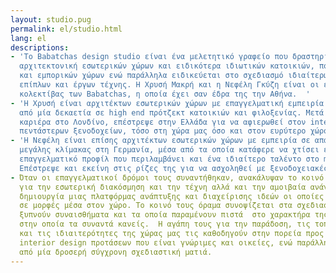 ```yaml
---
layout: studio.pug
permalink: el/studio.html
lang: el
descriptions:
- 'Το Babatchas design studio είναι ένα μελετητικό γραφείο που δραστηριοποιείται στην
  αρχιτεκτονική εσωτερικών χώρων και ειδικότερα ιδιωτικών κατοικιών, πολυτελών καταλυμάτων
  και εμπορικών χώρων ενώ παράλληλα ειδικεύεται στο σχεδιασμό ιδιαίτερων αντικειμένων,
  επίπλων και έργων τέχνης. Η Χρυσή Μακρή και η Νεφέλη Γκύζη είναι οι επικεφαλής της
  κολεκτίβας των Babatchas, η οποία έχει σαν έδρα της την Αθήνα.  '
- 'Η Χρυσή είναι αρχιτέκτων εσωτερικών χώρων με επαγγελματική εμπειρία που μετρά πάνω
  από μία δεκαετία σε high end πρότζεκτ κατοικιών και φιλοξενίας. Μετά από μία πετυχημένη
  καριέρα στο Λονδίνο, επέστρεψε στην Ελλάδα για να αφιερωθεί στον interior σχεδιασμό
  πεντάστερων ξενοδοχείων, τόσο στη χώρα μας όσο και στον ευρύτερο χώρο της Μεσογείου.  '
- 'Η Νεφέλη είναι επίσης αρχιτέκτων εσωτερικών χώρων με εμπειρία σε απαιτητικά πρότζεκτ
  μεγάλης κλίμακας στη Γερμανία, μέσα από τα οποία κατάφερε να χτίσει ένα ολοκληρωμένο
  επαγγελματικό προφίλ που περιλαμβάνει και ένα ιδιαίτερο ταλέντο στο management.
  Επέστρεψε και εκείνη στις ρίζες της για να ασχοληθεί με ξενοδοχειακές μονάδες πολυτελείας.  '
- Όταν οι επαγγελματικοί δρόμοι τους συναντήθηκαν, ανακάλυψαν το κοινό τους πάθος
  για την εσωτερική διακόσμηση και την τέχνη αλλά και την αμοιβαία ανάγκη για την
  δημιουργία μιας πλατφόρμας ανάπτυξης και διαχείρισης ιδεών οι οποίες εξελίσσονται
  σε μορφές μέσα στον χώρο. Το κοινό τους όραμα συνοψίζεται στα σχεδιαστικά έργα που
  ξυπνούν συναισθήματα και τα οποία παραμένουν πιστά  στο χαρακτήρα της τοποθεσίας
  στην οποία τα συναντά κανείς.  Η αγάπη τους για την παράδοση, τις τοπικές ομορφιές
  και τις ιδιαιτερότητες της χώρας μας τις καθοδηγούν στην πορεία προς την ολοκλήρωση
  interior design προτάσεων που είναι γνώριμες και οικείες, ενώ παράλληλα χαρακτηρίζονται
  από μία δροσερή σύγχρονη σχεδιαστική ματιά.
---
```

